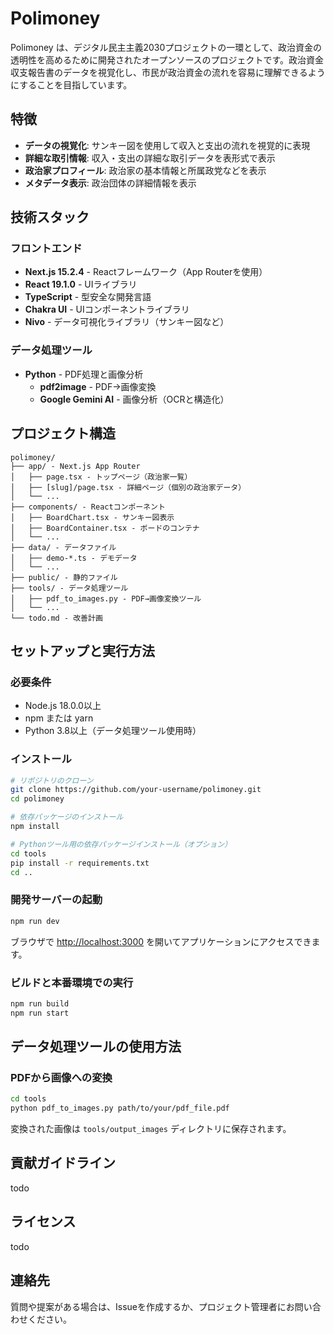 # Polimoney

Polimoney は、デジタル民主主義2030プロジェクトの一環として、政治資金の透明性を高めるために開発されたオープンソースのプロジェクトです。政治資金収支報告書のデータを視覚化し、市民が政治資金の流れを容易に理解できるようにすることを目指しています。

## 特徴

- **データの視覚化**: サンキー図を使用して収入と支出の流れを視覚的に表現
- **詳細な取引情報**: 収入・支出の詳細な取引データを表形式で表示
- **政治家プロフィール**: 政治家の基本情報と所属政党などを表示
- **メタデータ表示**: 政治団体の詳細情報を表示

## 技術スタック

### フロントエンド
- **Next.js 15.2.4** - Reactフレームワーク（App Routerを使用）
- **React 19.1.0** - UIライブラリ
- **TypeScript** - 型安全な開発言語
- **Chakra UI** - UIコンポーネントライブラリ
- **Nivo** - データ可視化ライブラリ（サンキー図など）

### データ処理ツール
- **Python** - PDF処理と画像分析
  - **pdf2image** - PDF→画像変換
  - **Google Gemini AI** - 画像分析（OCRと構造化）

## プロジェクト構造

```
polimoney/
├── app/ - Next.js App Router
│   ├── page.tsx - トップページ（政治家一覧）
│   ├── [slug]/page.tsx - 詳細ページ（個別の政治家データ）
│   └── ...
├── components/ - Reactコンポーネント
│   ├── BoardChart.tsx - サンキー図表示
│   ├── BoardContainer.tsx - ボードのコンテナ
│   └── ...
├── data/ - データファイル
│   ├── demo-*.ts - デモデータ
│   └── ...
├── public/ - 静的ファイル
├── tools/ - データ処理ツール
│   ├── pdf_to_images.py - PDF→画像変換ツール
│   └── ...
└── todo.md - 改善計画
```

## セットアップと実行方法

### 必要条件
- Node.js 18.0.0以上
- npm または yarn
- Python 3.8以上（データ処理ツール使用時）

### インストール

```bash
# リポジトリのクローン
git clone https://github.com/your-username/polimoney.git
cd polimoney

# 依存パッケージのインストール
npm install

# Pythonツール用の依存パッケージインストール（オプション）
cd tools
pip install -r requirements.txt
cd ..
```

### 開発サーバーの起動

```bash
npm run dev
```

ブラウザで [http://localhost:3000](http://localhost:3000) を開いてアプリケーションにアクセスできます。

### ビルドと本番環境での実行

```bash
npm run build
npm run start
```

## データ処理ツールの使用方法

### PDFから画像への変換

```bash
cd tools
python pdf_to_images.py path/to/your/pdf_file.pdf
```

変換された画像は `tools/output_images` ディレクトリに保存されます。

## 貢献ガイドライン

todo

## **ライセンス**

todo

## 連絡先

質問や提案がある場合は、Issueを作成するか、プロジェクト管理者にお問い合わせください。
